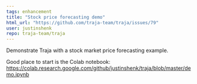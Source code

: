 ```yaml
---
tags: enhancement
title: "Stock price forecasting demo"
html_url: "https://github.com/traja-team/traja/issues/79"
user: justinshenk
repo: traja-team/traja
---
```


Demonstrate Traja with a stock market price forecasting example.

Good place to start is the Colab notebook: https://colab.research.google.com/github/justinshenk/traja/blob/master/demo.ipynb
